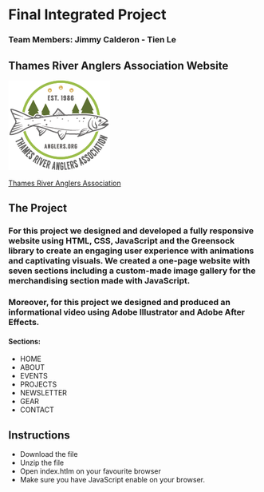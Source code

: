 # Final Integrated Project

### Team Members: Jimmy Calderon - Tien Le

## Thames River Anglers Association Website

![TRAA Logo](images/logo.png)

[Thames River Anglers Association](https://www.anglers.org "TRAA Website")


## The Project

### For this project we designed and developed a fully responsive website using HTML, CSS, JavaScript and the Greensock library to create an engaging user experience with animations and captivating visuals. We created a one-page website with seven sections including a custom-made image gallery for the merchandising section made with JavaScript.

### Moreover, for this project we designed and produced an informational video using Adobe Illustrator and Adobe After Effects. 

#### Sections:
 * HOME
 * ABOUT
 * EVENTS
 * PROJECTS 
 * NEWSLETTER 
 * GEAR 
 * CONTACT


## Instructions

* Download the file
* Unzip the file
* Open index.htlm on your favourite browser
* Make sure you have JavaScript enable on your browser.